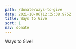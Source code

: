 ```yaml
---
path: /donate/ways-to-give
date: 2021-10-06T12:35:38.975Z
title: Ways to Give
sort: 1
nav: donate
---
```


Ways to Give!
